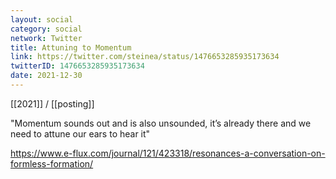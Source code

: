 ```yaml
---
layout: social
category: social
network: Twitter
title: Attuning to Momentum
link: https://twitter.com/steinea/status/1476653285935173634
twitterID: 1476653285935173634
date: 2021-12-30
---
```


[[2021]] / [[posting]]

"Momentum sounds out and is also unsounded, it’s already there and we need to attune our ears to hear it"

<https://www.e-flux.com/journal/121/423318/resonances-a-conversation-on-formless-formation/>

